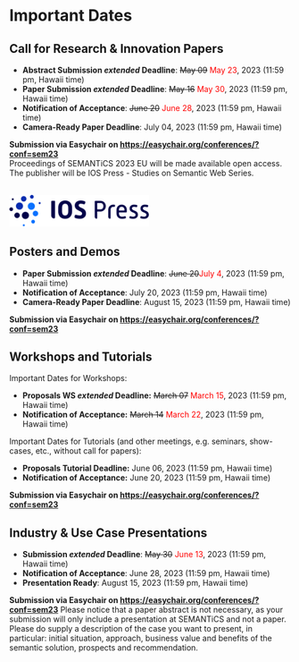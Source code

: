 # Important Dates

## Call for Research & Innovation Papers  
* **Abstract Submission ___extended___ Deadline**: ~~May 09~~ <span style="color:red">May 23</span>, 2023 (11:59 pm, Hawaii time)
* **Paper Submission ___extended___ Deadline**: ~~May 16~~ <span style="color:red">May 30</span>, 2023 (11:59 pm, Hawaii time)
* **Notification of Acceptance**: ~~June 20~~ <span style="color:red">June 28</span>, 2023 (11:59 pm, Hawaii time)
* **Camera-Ready Paper Deadline**: July 04, 2023 (11:59 pm, Hawaii time)

**Submission via Easychair on https://easychair.org/conferences/?conf=sem23**  
Proceedings of SEMANTiCS 2023 EU will be made available open access. The publisher will be IOS Press - Studies on Semantic Web Series.

<br/>
<img src="../img/partners_orgs/ios_logo.png" style="max-width:250px" width="60%" height="auto" alt="">

## Posters and Demos
* **Paper Submission ___extended___ Deadline**: ~~June 20~~<span style="color:red">July 4</span>, 2023 (11:59 pm, Hawaii time)
* **Notification of Acceptance**: July 20, 2023 (11:59 pm, Hawaii time)
* **Camera-Ready Paper Deadline**: August 15, 2023 (11:59 pm, Hawaii time)

**Submission via Easychair on https://easychair.org/conferences/?conf=sem23**  

## Workshops and Tutorials
Important Dates for Workshops:
* **Proposals WS ___extended___ Deadline:**	~~March 07~~ <span style="color:red">March 15</span>, 2023 (11:59 pm, Hawaii time)
* **Notification of Acceptance:** ~~March 14~~ <span style="color:red">March 22</span>, 2023 (11:59 pm, Hawaii time)  

Important Dates for Tutorials (and other meetings, e.g. seminars, show-cases, etc., without call for papers):  
* **Proposals  Tutorial Deadline:** June 06, 2023 (11:59 pm, Hawaii time)
* **Notification of Acceptance:** June 20, 2023 (11:59 pm, Hawaii time)

**Submission via Easychair on https://easychair.org/conferences/?conf=sem23**  

## Industry & Use Case Presentations
* **Submission ___extended___ Deadline**: ~~May 30~~ <span style="color:red">June 13</span>, 2023 (11:59 pm, Hawaii time)
* **Notification of Acceptance**: June 28, 2023 (11:59 pm, Hawaii time)
* **Presentation Ready**: August 15, 2023 (11:59 pm, Hawaii time)

**Submission via Easychair on https://easychair.org/conferences/?conf=sem23** Please notice that a paper abstract is not necessary, as your submission will only include a presentation at SEMANTiCS and not a paper. Please do supply a description of the case you want to present, in particular: initial situation, approach, business value and benefits of the semantic solution, prospects and recommendation.
